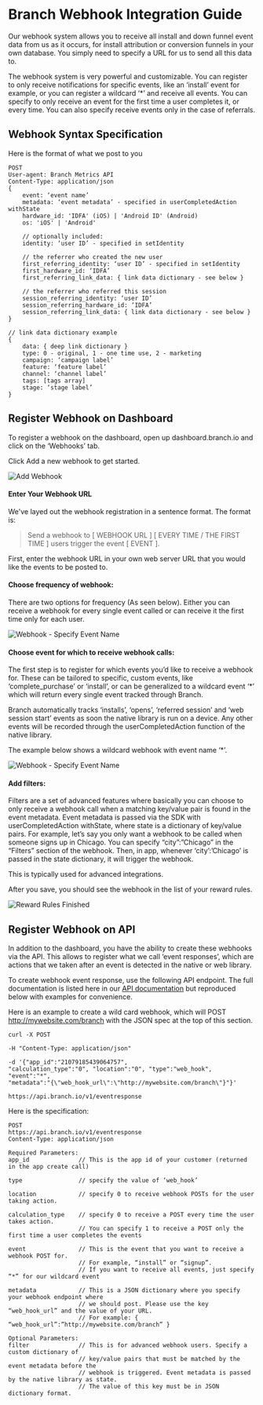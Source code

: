 Branch Webhook Integration Guide
=========================

Our webhook system allows you to receive all install and down funnel event data from us as it occurs, for install attribution or conversion funnels in your own database. You simply need to specify a URL for us to send all this data to.

The webhook system is very powerful and customizable. You can register to only receive notifications for specific events, like an ‘install’ event for example, or you can register a wildcard ‘*’ and receive all events. You can specify to only receive an event for the first time a user completes it, or every time. You can also specify receive events only in the case of referrals.

## Webhook Syntax Specification

Here is the format of what we post to you

	POST
	User-agent: Branch Metrics API
	Content-Type: application/json
	{
		event: ‘event name’
		metadata: ‘event metadata’ - specified in userCompletedAction withState
		hardware_id: 'IDFA' (iOS) | 'Android ID' (Android)
		os: 'iOS' | 'Android'

		// optionally included:
		identity: ‘user ID’ - specified in setIdentity

		// the referrer who created the new user
		first_referring_identity: ‘user ID’ - specified in setIdentity
		first_hardware_id: ‘IDFA’
		first_referring_link_data: { link data dictionary - see below }

		// the referrer who referred this session
		session_referring_identity: ‘user ID’
		session_referring_hardware_id: ‘IDFA’
		session_referring_link_data: { link data dictionary - see below }
	}

	// link data dictionary example
	{
		data: { deep link dictionary }
		type: 0 - original, 1 - one time use, 2 - marketing
		campaign: ‘campaign label’
		feature: ‘feature label’
		channel: ‘channel label’
		tags: [tags array]
		stage: ‘stage label’
	}

## Register Webhook on Dashboard

To register a webhook on the dashboard, open up dashboard.branch.io and click on the ‘Webhooks’ tab.

Click Add a new webhook to get started.

![Add Webhook](https://s3-us-west-1.amazonaws.com/branch-guides/webhook001_v2_addEventResponse.png)

#### Enter Your Webhook URL

We've layed out the webhook registration in a sentence format. The format is:

> Send a webhook to [ WEBHOOK URL ] [ EVERY TIME / THE FIRST TIME ] users trigger the event [ EVENT ].

First, enter the webhook URL in your own web server URL that you would like the events to be posted to.

#### Choose frequency of webhook:

There are two options for frequency (As seen below). Either you can receive a webhook for every single event called or can receive it the first time only for each user.

![Webhook - Specify Event Name](https://s3-us-west-1.amazonaws.com/branch-guides/webhook003_v2_SpecifiyFrequency.png)

#### Choose event for which to receive webhook calls:

The first step is to register for which events you’d like to receive a webhook for. These can be tailored to specific, custom events, like ‘complete_purchase’ or ‘install’, or can be generalized to a wildcard event ‘*’ which will return every single event tracked through Branch.

Branch automatically tracks ‘installs’, ‘opens’, ‘referred session’ and ‘web session start’ events as soon the native library is run on a device. Any other events will be recorded through the userCompletedAction function of the native library.

The example below shows a wildcard webhook with event name ‘*’.

![Webhook - Specify Event Name](https://s3-us-west-1.amazonaws.com/branch-guides/webhook002_v2_SpecifiyEventName.png)


#### Add filters:

Filters are a set of advanced features where basically you can choose to only receive a webhook call when a matching key/value pair is found in the event metadata. Event metadata is passed via the SDK with userCompletedAction withState, where state is a dictionary of key/value pairs. For example, let’s say you only want a webhook to be called when someone signs up in Chicago. You can specify “city”:”Chicago” in the “Filters” section of the webhook. Then, in app, whenever ‘city’:’Chicago’ is passed in the state dictionary, it will trigger the webhook.

This is typically used for advanced integrations.

After you save, you should see the webhook in the list of your reward rules.

![Reward Rules Finished](https://s3-us-west-1.amazonaws.com/branch-guides/webhook004_v2_ListView.png)

## Register Webhook on API

In addition to the dashboard, you have the ability to create these webhooks via the API. This allows to register what we call ‘event responses’, which are actions that we taken after an event is detected in the native or web library.

To create webhook event response, use the following API endpoint. The full documentation is listed here in our [API documentation](https://github.com/BranchMetrics/Branch-Public-API#creating-a-remote-event-for-funnels) but reproduced below with examples for convenience.

Here is an example to create a wild card webhook, which will POST http://mywebsite.com/branch with the JSON spec at the top of this section.

	curl -X POST

	-H "Content-Type: application/json"

	-d '{"app_id":"21079185439064757",
	"calculation_type":"0", "location":"0", "type":"web_hook", "event":"*",
	"metadata":"{\"web_hook_url\":\"http://mywebsite.com/branch\"}"}'

	https://api.branch.io/v1/eventresponse

Here is the specification:

	POST
	https://api.branch.io/v1/eventresponse
	Content-Type: application/json

	Required Parameters:
	app_id	 			// This is the app id of your customer (returned in the app create call)

	type 				// specify the value of ‘web_hook’

	location 			// specify 0 to receive webhook POSTs for the user taking action.

	calculation_type	// specify 0 to receive a POST every time the user takes action.
						// You can specify 1 to receive a POST only the first time a user completes the events

	event  				// This is the event that you want to receive a webhook POST for.
						// For example, “install” or “signup”.
						// If you want to receive all events, just specify “*” for our wildcard event

	metadata  			// This is a JSON dictionary where you specify your webhook endpoint where
						// we should post. Please use the key “web_hook_url” and the value of your URL.
						// For example: { “web_hook_url”:”http://mywebsite.com/branch” }

	Optional Parameters:
	filter 				// This is for advanced webhook users. Specify a custom dictionary of
						// key/value pairs that must be matched by the event metadata before the
						// webhook is triggered. Event metadata is passed by the native library as state.
						// The value of this key must be in JSON dictionary format.


